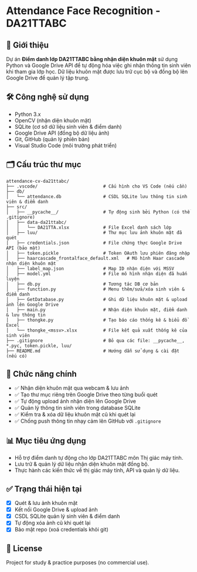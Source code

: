# Attendance Face Recognition - DA21TTABC

## 🎯 Giới thiệu
Dự án **Điểm danh lớp DA21TTABC bằng nhận diện khuôn mặt** sử dụng Python và Google Drive API để tự động hóa việc ghi nhận thông tin sinh viên khi tham gia lớp học. Dữ liệu khuôn mặt được lưu trữ cục bộ và đồng bộ lên Google Drive để quản lý tập trung.

## 🛠️ Công nghệ sử dụng
- Python 3.x
- OpenCV (nhận diện khuôn mặt)
- SQLite (cơ sở dữ liệu sinh viên & điểm danh)
- Google Drive API (đồng bộ dữ liệu ảnh)
- Git, GitHub (quản lý phiên bản)
- Visual Studio Code (môi trường phát triển)

## 🗂️ Cấu trúc thư mục
```plaintext
attendance-cv-da21ttabc/
├── .vscode/                         # Cấu hình cho VS Code (nếu cần)
├── db/
│   └── attendance.db                # CSDL SQLite lưu thông tin sinh viên & điểm danh
├── src/
│   ├── __pycache__/                 # Tự động sinh bởi Python (có thể .gitignore)
│   ├── data-da21ttabc/
│   │   └── DA21TTA.xlsx             # File Excel danh sách lớp
│   ├── luu/                         # Thư mục lưu ảnh khuôn mặt đã quét
│   ├── credentials.json             # File chứng thực Google Drive API (bảo mật)
│   ├── token.pickle                 # Token OAuth lưu phiên đăng nhập
│   ├── haarcascade_frontalface_default.xml   # Mô hình Haar cascade nhận diện khuôn mặt
│   ├── label_map.json               # Map ID nhận diện với MSSV
│   ├── model.yml                    # File mô hình nhận diện đã huấn luyện
│   ├── db.py                        # Tương tác DB cơ bản
│   ├── function.py                  # Menu thêm/sửa/xóa sinh viên & điểm danh
│   ├── GetDatabase.py               # Ghi dữ liệu khuôn mặt & upload ảnh lên Google Drive
│   ├── main.py                      # Nhận diện khuôn mặt, điểm danh & lưu thông tin
│   ├── thongke.py                   # Tạo báo cáo thống kê & biểu đồ Excel
│   └── thongke_<mssv>.xlsx          # File kết quả xuất thống kê của sinh viên
├── .gitignore                       # Bỏ qua các file: __pycache__, *.pyc, token.pickle, luu/
├── README.md                        # Hướng dẫn sử dụng & cài đặt (nếu có)

```
## 🚀 Chức năng chính
- ✅ Nhận diện khuôn mặt qua webcam & lưu ảnh
- ✅ Tạo thư mục riêng trên Google Drive theo từng buổi quét
- ✅ Tự động upload ảnh nhận diện lên Google Drive
- ✅ Quản lý thông tin sinh viên trong database SQLite
- ✅ Kiểm tra & xóa dữ liệu khuôn mặt cũ khi quét lại
- ✅ Chống push thông tin nhạy cảm lên GitHub với `.gitignore`

## 📊 Mục tiêu ứng dụng
- Hỗ trợ điểm danh tự động cho lớp DA21TTABC môn Thị giác máy tính.
- Lưu trữ & quản lý dữ liệu nhận diện khuôn mặt đồng bộ.
- Thực hành các kiến thức về thị giác máy tính, API và quản lý dữ liệu.

## ✅ Trạng thái hiện tại
- [x] Quét & lưu ảnh khuôn mặt
- [x] Kết nối Google Drive & upload ảnh
- [x] CSDL SQLite quản lý sinh viên & điểm danh
- [x] Tự động xóa ảnh cũ khi quét lại
- [x] Bảo mật repo (xoá credentials khỏi git)

## 📄 License
Project for study & practice purposes (no commercial use).
